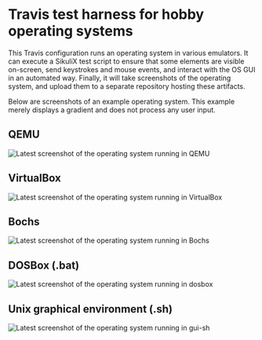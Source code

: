 # Travis test harness for hobby operating systems

This Travis configuration runs an operating system in various emulators. It can execute a SikuliX test script to ensure that some elements are visible on-screen, send keystrokes and mouse events, and interact with the OS GUI in an automated way. Finally, it will take screenshots of the operating system, and upload them to a separate repository hosting these artifacts.

Below are screenshots of an example operating system. This example merely displays a gradient and does not process any user input.

## QEMU

![Latest screenshot of the operating system running in QEMU](https://raw.githubusercontent.com/jsmaniac/travis-os-deploy-artifacts/screenshots-qemu-system-i386/qemu-system-i386.png)

## VirtualBox

![Latest screenshot of the operating system running in VirtualBox](https://raw.githubusercontent.com/jsmaniac/travis-os-deploy-artifacts/screenshots-virtualbox/virtualbox.png)

## Bochs

![Latest screenshot of the operating system running in Bochs](https://raw.githubusercontent.com/jsmaniac/travis-os-deploy-artifacts/screenshots-bochs/bochs.png)

## DOSBox (.bat)

![Latest screenshot of the operating system running in dosbox](https://raw.githubusercontent.com/jsmaniac/travis-os-deploy-artifacts/screenshots-dosbox/dosbox.png)

## Unix graphical environment (.sh)

![Latest screenshot of the operating system running in gui-sh](https://raw.githubusercontent.com/jsmaniac/travis-os-deploy-artifacts/screenshots-gui-sh/gui-sh.png)

